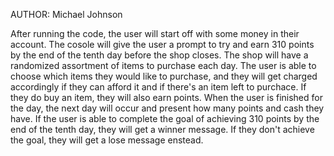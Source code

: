 AUTHOR: Michael Johnson

After running the code, the user will start off with some money in their account. The cosole will give the user a prompt to try and earn 310 points by the end of the tenth day before the shop closes. 
The shop will have a randomized assortment of items to purchase each day. 
The user is able to choose which items they would like to purchase, and they will get charged accordingly if they can afford it and if there's an item left to purchace. If they do buy an item, they will also earn points.
When the user is finished for the day, the next day will occur and present how many points and cash they have. 
If the user is able to complete the goal of achieving 310 points by the end of the tenth day, they will get a winner message. If they don't achieve the goal, they will get a lose message enstead.

